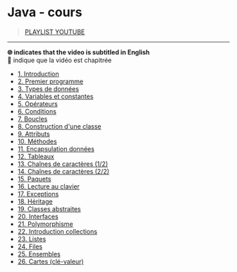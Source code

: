 # Java - cours

> [PLAYLIST YOUTUBE](https://www.youtube.com/playlist?list=PLrSOXFDHBtfHkq8dd3BbSaopVgRSYtgPv)

---

**🌐 indicates that the video is subtitled in English**<br>
**🔢** indique que la vidéo est chapitrée

+ [1. Introduction](https://www.youtube.com/watch?v=_l4pJ7HCrl4)
+ [2. Premier programme](https://www.youtube.com/watch?v=cvpkw2ZN4Ps)
+ [3. Types de données](https://www.youtube.com/watch?v=7Buk7i_RGok)
+ [4. Variables et constantes](https://www.youtube.com/watch?v=ilJGviAXoTM)
+ [5. Opérateurs](https://www.youtube.com/watch?v=OgPU8mFAgro)
+ [6. Conditions](https://www.youtube.com/watch?v=0rANfWRfc_c)
+ [7. Boucles](https://www.youtube.com/watch?v=ws0JqA7bPN0)
+ [8. Construction d'une classe](https://www.youtube.com/watch?v=IZ8wKErw0_Y)
+ [9. Attributs](https://www.youtube.com/watch?v=48wGbUfFtfM)
+ [10. Méthodes](https://www.youtube.com/watch?v=FkB7N0w81Dk)
+ [11. Encapsulation données](https://www.youtube.com/watch?v=zM_Qf07fEyc)
+ [12. Tableaux](https://www.youtube.com/watch?v=VdvUYGs17Ek)
+ [13. Chaînes de caractères (1/2)](https://www.youtube.com/watch?v=wvQQ5263pvI)
+ [14. Chaînes de caractères (2/2)](https://www.youtube.com/watch?v=EphmNLfZ2hM)
+ [15. Paquets](https://www.youtube.com/watch?v=8xVLSfM5UhY)
+ [16. Lecture au clavier](https://www.youtube.com/watch?v=fa84_nrUrMw)
+ [17. Exceptions](https://www.youtube.com/watch?v=UEISfoJaOyk)
+ [18. Héritage](https://www.youtube.com/watch?v=8TSVW7SV0KA)
+ [19. Classes abstraites](https://www.youtube.com/watch?v=dd0_nYhtaKQ)
+ [20. Interfaces](https://www.youtube.com/watch?v=M0hkhOoOIHg)
+ [21. Polymorphisme](https://www.youtube.com/watch?v=CPxrEntMxsQ)
+ [22. Introduction collections](https://www.youtube.com/watch?v=ov3d4s5w_m0)
+ [23. Listes](https://www.youtube.com/watch?v=eXYLsxQvIF4)
+ [24. Files](https://www.youtube.com/watch?v=TLPqZ6QOeBo)
+ [25. Ensembles](https://www.youtube.com/watch?v=lBa9_JzgBEE)
+ [26. Cartes (clé-valeur)](https://www.youtube.com/watch?v=l1pXrZByaAM)
